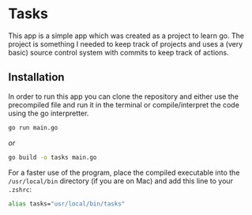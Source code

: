 # Tasks
This app is a simple app which was created as a project to learn go. The project is something I needed to keep track of projects and uses a (very basic) source control system with commits to keep track of actions.

## Installation
In order to run this app you can clone the repository and either use the precompiled file and run it in the terminal or compile/interpret the code using the go interpretter. 
```sh
go run main.go
```
*or*
```sh
go build -o tasks main.go
```
For a faster use of the program, place the compiled executable into the `/usr/local/bin` directory (if you are on Mac) and add this line to your `.zshrc`:
```sh
alias tasks="usr/local/bin/tasks"
```